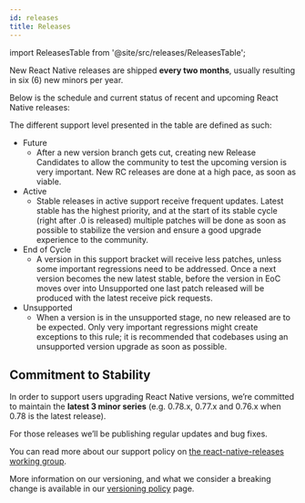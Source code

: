 ```yaml
---
id: releases
title: Releases
---
```


import ReleasesTable from '@site/src/releases/ReleasesTable';

New React Native releases are shipped **every two months**, usually resulting in six (6) new minors per year.

Below is the schedule and current status of recent and upcoming React Native releases:

<ReleasesTable />

The different support level presented in the table are defined as such:

- Future
  - After a new version branch gets cut, creating new Release Candidates to allow the community to test the upcoming version is very important. New RC releases are done at a high pace, as soon as viable.
- Active
  - Stable releases in active support receive frequent updates. Latest stable has the highest priority, and at the start of its stable cycle (right after .0 is released) multiple patches will be done as soon as possible to stabilize the version and ensure a good upgrade experience to the community.
- End of Cycle
  - A version in this support bracket will receive less patches, unless some important regressions need to be addressed. Once a next version becomes the new latest stable, before the version in EoC moves over into Unsupported one last patch released will be produced with the latest receive pick requests.
- Unsupported
  - When a version is in the unsupported stage, no new released are to be expected. Only very important regressions might create exceptions to this rule; it is recommended that codebases using an unsupported version upgrade as soon as possible.

## Commitment to Stability

In order to support users upgrading React Native versions, we’re committed to maintain the **latest 3 minor series** (e.g. 0.78.x, 0.77.x and 0.76.x when 0.78 is the latest release).

For those releases we’ll be publishing regular updates and bug fixes.

You can read more about our support policy on [the react-native-releases working group](https://github.com/reactwg/react-native-releases/blob/main/docs/support.md).

More information on our versioning, and what we consider a breaking change is available in our [versioning policy](/contributing/versioning-policy) page.
